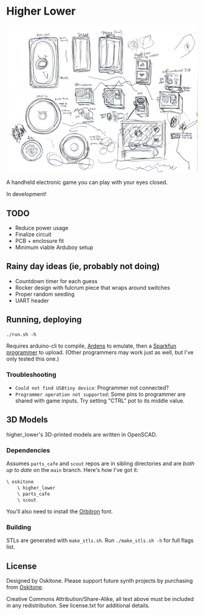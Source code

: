 # Higher Lower

![Drawing, traces of speakers and batteries, prospective enclosure layouts](misc/drawing-parts.png)

A handheld electronic game you can play with your eyes closed.

In development!

## TODO

- Reduce power usage
- Finalize circuit
- PCB + enclosure fit
- Minimum viable Arduboy setup

## Rainy day ideas (ie, probably not doing)

- Countdown timer for each guess
- Rocker design with fulcrum piece that wraps around switches
- Proper random seeding
- UART header

## Running, deploying

    ./run.sh -h

Requires arduino-cli to compile, [Ardens](https://github.com/tiberiusbrown/Ardens) to emulate, then a [Sparkfun programmer](https://www.sparkfun.com/products/9825) to upload. (Other programmers may work just as well, but I've only tested this one.)

### Troubleshooting

- `Could not find USBtiny device`: Programmer not connected?
- `Programmer operation not supported`: Some pins to programmer are shared with game inputs. Try setting "CTRL" pot to its middle value.

## 3D Models

higher_lower's 3D-printed models are written in OpenSCAD.

### Dependencies

Assumes `parts_cafe` and `scout` repos are in sibling directories and are _both up to date_ on the `main` branch. Here's how I've got it:

    \ oskitone
        \ higher_lower
        \ parts_cafe
        \ scout

You'll also need to install the [Orbitron](https://fonts.google.com/specimen/Orbitron) font.

### Building

STLs are generated with `make_stls.sh`. Run `./make_stls.sh -h` for full flags list.

## License

Designed by Oskitone. Please support future synth projects by purchasing from [Oskitone](https://www.oskitone.com/).

Creative Commons Attribution/Share-Alike, all text above must be included in any redistribution. See license.txt for additional details.
